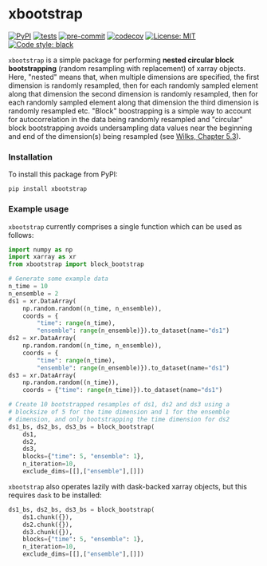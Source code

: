 # xbootstrap

[![PyPI](https://img.shields.io/pypi/v/xbootstrap)](https://pypi.org/project/xbootstrap)
[![tests](https://github.com/dougiesquire/xbootstrap/actions/workflows/tests.yml/badge.svg)](https://github.com/dougiesquire/xbootstrap/actions/workflows/tests.yml)
[![pre-commit](https://github.com/dougiesquire/xbootstrap/actions/workflows/pre-commit.yml/badge.svg)](https://github.com/dougiesquire/xbootstrap/actions/workflows/pre-commit.yml)
[![codecov](https://codecov.io/gh/dougiesquire/xbootstrap/branch/main/graph/badge.svg?token=N0XB8OZ2AE)](https://codecov.io/gh/dougiesquire/xbootstrap)
[![License: MIT](https://img.shields.io/badge/License-MIT-green.svg)](https://github.com/dougiesquire/xbootstrap/blob/master/LICENSE)
[![Code style: black](https://img.shields.io/badge/code%20style-black-000000.svg)](https://github.com/python/black)

`xbootstrap` is a simple package for performing **nested circular block bootstrapping** (random resampling with replacement) of xarray objects. Here, "nested" means that, when multiple dimensions are specified, the first dimension is randomly resampled, then for each randomly sampled element along that dimension the second dimension is randomly resampled, then for each randomly sampled element along that dimension the third dimension is randomly resampled etc. "Block" boostrapping is a simple way to account for autocorrelation in the data being randomly resampled and "circular" block bootstrapping avoids undersampling data values near the beginning and end of the dimension(s) being resampled (see [Wilks, Chapter 5.3](https://www.sciencedirect.com/science/article/pii/B9780128158234000055#s0100)).  

### Installation
To install this package from PyPI:
```
pip install xbootstrap
```

### Example usage
`xbootstrap` currently comprises a single function which can be used as follows:
```python
import numpy as np
import xarray as xr
from xbootstrap import block_bootstrap

# Generate some example data
n_time = 10
n_ensemble = 2
ds1 = xr.DataArray(
    np.random.random((n_time, n_ensemble)),
    coords = {
        "time": range(n_time), 
        "ensemble": range(n_ensemble)}).to_dataset(name="ds1")
ds2 = xr.DataArray(
    np.random.random((n_time, n_ensemble)),
    coords = {
        "time": range(n_time), 
        "ensemble": range(n_ensemble)}).to_dataset(name="ds1")
ds3 = xr.DataArray(
    np.random.random((n_time)),
    coords = {"time": range(n_time)}).to_dataset(name="ds1")

# Create 10 bootstrapped resamples of ds1, ds2 and ds3 using a
# blocksize of 5 for the time dimension and 1 for the ensemble
# dimension, and only bootstrapping the time dimension for ds2 
ds1_bs, ds2_bs, ds3_bs = block_bootstrap(
    ds1, 
    ds2, 
    ds3, 
    blocks={"time": 5, "ensemble": 1},
    n_iteration=10, 
    exclude_dims=[[],["ensemble"],[]])
```
`xbootstrap` also operates lazily with dask-backed xarray objects, but this requires `dask` to be installed:
```python
ds1_bs, ds2_bs, ds3_bs = block_bootstrap(
    ds1.chunk({}), 
    ds2.chunk({}), 
    ds3.chunk({}), 
    blocks={"time": 5, "ensemble": 1},
    n_iteration=10, 
    exclude_dims=[[],["ensemble"],[]])
```
